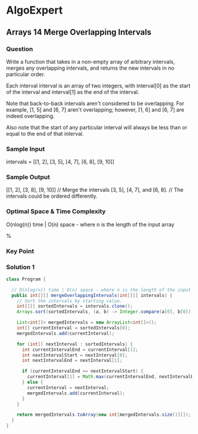 # AlgoExpert

## Arrays 14 Merge Overlapping Intervals

### Question

Write a function that takes in a non-empty array of arbitrary intervals, merges any overlapping intervals, and returns the new intervals in no particular order.

Each interval interval is an array of two integers, with interval[0] as the start of the interval and interval[1] as the end of the interval.

Note that back-to-back intervals aren't considered to be overlapping. For example, [1, 5] and [6, 7] aren't overlapping; however, [1, 6] and [6, 7] are indeed overlapping.

Also note that the start of any particular interval will always be less than or equal to the end of that interval.

### Sample Input

intervals = [[1, 2], [3, 5], [4, 7], [6, 8], [9, 10]]

### Sample Output

[[1, 2], [3, 8], [9, 10]]
// Merge the intervals [3, 5], [4, 7], and [6, 8].
// The intervals could be ordered differently.

### Optimal Space & Time Complexity

O(nlog(n)) time | O(n) space - where n is the length of the input array

%

### Key Point

### Solution 1

```java
class Program {

  // O(nlog(n)) time | O(n) space - where n is the length of the input array
  public int[][] mergeOverlappingIntervals(int[][] intervals) {
    // Sort the intervals by starting value.
    int[][] sortedIntervals = intervals.clone();
    Arrays.sort(sortedIntervals, (a, b) -> Integer.compare(a[0], b[0]));

    List<int[]> mergedIntervals = new ArrayList<int[]>();
    int[] currentInterval = sortedIntervals[0];
    mergedIntervals.add(currentInterval);

    for (int[] nextInterval : sortedIntervals) {
      int currentIntervalEnd = currentInterval[1];
      int nextIntervalStart = nextInterval[0];
      int nextIntervalEnd = nextInterval[1];

      if (currentIntervalEnd >= nextIntervalStart) {
        currentInterval[1] = Math.max(currentIntervalEnd, nextIntervalEnd);
      } else {
        currentInterval = nextInterval;
        mergedIntervals.add(currentInterval);
      }
    }

    return mergedIntervals.toArray(new int[mergedIntervals.size()][]);
  }
}

```
